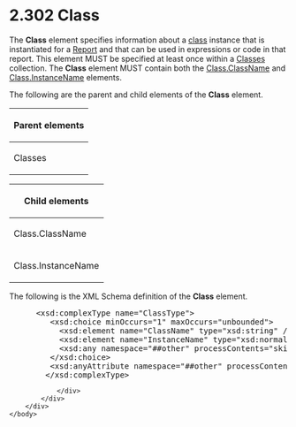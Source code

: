 <html dir="LTR" xmlns:mshelp="http://msdn.microsoft.com/mshelp" xmlns:ddue="http://ddue.schemas.microsoft.com/authoring/2003/5" xmlns:xlink="http://www.w3.org/1999/xlink" xmlns:tool="http://www.microsoft.com/tooltip">
    <head>
        <meta http-equiv="Content-Type" content="text/html; CHARSET=utf-8"></meta>
        <meta name="save" content="history"></meta>
        <title>2.302 Class</title>
        <xml>
            <mshelp:toctitle title="2.302 Class"></mshelp:toctitle>
            <mshelp:rltitle title="[MS-RDL]: Class"></mshelp:rltitle>
            <mshelp:keyword index="A" term="00cfea25-47db-42cb-be6d-0ad1444d606c"></mshelp:keyword>
            <mshelp:attr name="DCSext.ContentType" value="open specification"></mshelp:attr>
            <mshelp:attr name="AssetID" value="00cfea25-47db-42cb-be6d-0ad1444d606c"></mshelp:attr>
            <mshelp:attr name="TopicType" value="kbRef"></mshelp:attr>
            <mshelp:attr name="DCSext.Title" value="[MS-RDL]: Class" />
        </xml>
    </head>
    <body>
        <div id="header">
            <h1 class="heading">2.302 Class</h1>
        </div>
        <div id="mainSection">
            <div id="mainBody">
                <div id="allHistory" class="saveHistory"></div>
                <div id="sectionSection0" class="section" name="collapseableSection">
                    

<p>The <b>Class</b> element specifies information about a <a href="b2482b3f-74ab-4ca8-a9e5-c07955011743.html#gt_18393bbe-0c06-42b7-890d-b94a9a40b6e0">class</a> instance that is
instantiated for a <a href="6bbaafec-020b-406c-b4e7-5e4318b616cb.html">Report</a>
and that can be used in expressions or code in that report. This element MUST
be specified at least once within a <a href="14a8458c-e64b-44d1-b896-d1bad4f102ff.html">Classes</a> collection. The <b>Class</b>
element MUST contain both the <a href="b14aa583-d27c-4f2e-9c16-2fdce4781ee7.html">Class.ClassName</a> and <a href="0c0399da-acc2-41e0-9f89-f8851243b7e1.html">Class.InstanceName</a>
elements.</p>

<p>The following are the parent and child elements of the <b>Class</b>
element.</p>

<table>
 <thead>
  <tr>
   <th>
   <p>Parent elements</p>
   </th>
  </tr>
 </thead>
 <tr>
  <td>
  <p>Classes</p>
  </td>
 </tr>
</table>

<p> </p>

<table>
 <thead>
  <tr>
   <th>
   <p>Child elements</p>
   </th>
  </tr>
 </thead>
 <tr>
  <td>
  <p>Class.ClassName</p>
  </td>
 </tr>
 <tr>
  <td>
  <p>Class.InstanceName</p>
  </td>
 </tr>
</table>

<p>The following is the XML Schema definition of the <b>Class</b>
element.</p>

<dl>
<dd>
<div><pre> &lt;xsd:complexType name=&quot;ClassType&quot;&gt;
    &lt;xsd:choice minOccurs=&quot;1&quot; maxOccurs=&quot;unbounded&quot;&gt;
      &lt;xsd:element name=&quot;ClassName&quot; type=&quot;xsd:string&quot; /&gt;
      &lt;xsd:element name=&quot;InstanceName&quot; type=&quot;xsd:normalizedString&quot; /&gt;
      &lt;xsd:any namespace=&quot;##other&quot; processContents=&quot;skip&quot; /&gt;
    &lt;/xsd:choice&gt;
    &lt;xsd:anyAttribute namespace=&quot;##other&quot; processContents=&quot;skip&quot; /&gt;
   &lt;/xsd:complexType&gt;
</pre></div>
</dd></dl>


                </div>
            </div>
        </div>
    </body>
</html>
